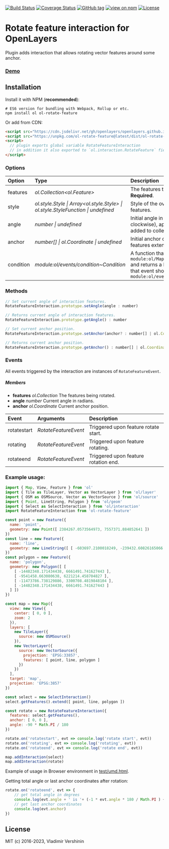 [![Build Status](https://travis-ci.org/ghettovoice/ol-rotate-feature.svg?branch=master)](https://travis-ci.org/ghettovoice/ol-rotate-feature)
[![Coverage Status](https://coveralls.io/repos/github/ghettovoice/ol-rotate-feature/badge.svg?branch=master)](https://coveralls.io/github/ghettovoice/ol-rotate-feature?branch=master)
[![GitHub tag](https://img.shields.io/github/tag/ghettovoice/ol-rotate-feature.svg)](https://github.com/ghettovoice/ol-rotate-feature/releases)
[![view on npm](http://img.shields.io/npm/v/ol-rotate-feature.svg)](https://www.npmjs.org/package/ol-rotate-feature)
[![License](https://img.shields.io/github/license/ghettovoice/ol-rotate-feature.svg)](https://github.com/ghettovoice/ol-rotate-feature/blob/master/LICENSE)

# Rotate feature interaction for OpenLayers

Plugin adds interaction that allows rotating vector features around some anchor.

### [Demo](https://ghettovoice.github.io/ol-rotate-feature/demo.html)

## Installation

Install it with NPM (**recommended**):

```shell
# ES6 version for bundling with Webpack, Rollup or etc.
npm install ol ol-rotate-feature
```

Or add from CDN:

```html
<script src="https://cdn.jsdelivr.net/gh/openlayers/openlayers.github.io@master/en/v6.0.0/build/ol.js"></script>
<script src="https://unpkg.com/ol-rotate-feature@latest/dist/ol-rotate-feature.umd.js"></script>
<script>
  // plugin exports global variable RotateFeatureInteraction
  // in addition it also exported to `ol.interaction.RotateFeature` field (for backward compatibility).
</script>
```

### Options

| Option    | Type                                                                                               | Description                                                                                                                                                                                 |
| :-------- | :------------------------------------------------------------------------------------------------- | :-------------------------------------------------------------------------------------------------------------------------------------------------------------------------------------------|
| features  | _ol.Collection<ol.Feature>_                                                                        | The features the interaction works on. **Required**.                                                                                                                                        |
| style     | _ol.style.Style &#124; Array&lt;ol.style.Style&gt; &#124; ol.style.StyleFunction &#124; undefined_ | Style of the overlay with interaction helper features.                                                                                                                                      |
| angle     | _number &#124; undefined_                                                                          | Initial angle in radians (positive is counter-clockwise), applied for features already added to collection. Default is `0`.                                                                 |
| anchor    | _number[] &#124; ol.Coordinate &#124; undefined_                                                   | Initial anchor coordinate. Default is center of features extent.                                                                                                                            |
| condition | _module:ol/events/condition~Condition_                                                             | A function that takes an `module:ol/MapBrowserEvent~MapBrowserEvent` and returns a boolean to indicate whether that event should be handled. Default is `module:ol/events/condition~always` |

### Methods

```js
// Set current angle of interaction features.
RotateFeatureInteraction.prototype.setAngle(angle : number)
```

```js
// Returns current angle of interaction features.
RotateFeatureInteraction.prototype.getAngle() : number
```

```js
// Set current anchor position.
RotateFeatureInteraction.prototype.setAnchor(anchor? : number[] | ol.Coordinate)
```

```js
// Returns current anchor position.
RotateFeatureInteraction.prototype.getAnchor() : number[] | ol.Coordinate | undefined 
```

### Events

All events triggered by the interaction are instances of `RotateFeatureEvent`.

##### Members

- **features**    _ol.Collection_     The features being rotated.
- **angle**       _number_            Current angle in radians.
- **anchor**      _ol.Coordinate_     Current anchor position.

| Event       | Arguments            | Description                          |
| :---------- | :------------------- | :----------------------------------- |
| rotatestart | _RotateFeatureEvent_ | Triggered upon feature rotate start. |
| rotating    | _RotateFeatureEvent_ | Triggered upon feature rotating.     |
| rotateend   | _RotateFeatureEvent_ | Triggered upon feature rotation end. |

### Example usage:

```js
import { Map, View, Feature } from 'ol'
import { Tile as TileLayer, Vector as VectorLayer } from 'ol/layer'
import { OSM as OSMSource, Vector as VectorSource } from 'ol/source'
import { Point, LineString, Polygon } from 'ol/geom'
import { Select as SelectInteraction } from 'ol/interaction'
import RotateFeatureInteraction from 'ol-rotate-feature'

const point = new Feature({
  name: 'point',
  geometry: new Point([ 2384267.0573564973, 7557371.884852641 ])
})
const line = new Feature({
  name: 'line',
  geometry: new LineString([ [ -603697.2100018249, -239432.60826165066 ], [ 4190433.20404443, 2930563.8287811787 ] ])
})
const polygon = new Feature({
  name: 'polygon',
  geometry: new Polygon([ [
    [ -14482348.171434438, 6661491.741627443 ],
    [ -9541458.663080638, 6221214.458704827 ],
    [ -11473786.738129886, 3300708.4819848104 ],
    [ -14482348.171434438, 6661491.741627443 ]
  ] ])
})

const map = new Map({
  view: new View({
    center: [ 0, 0 ],
    zoom: 2
  }),
  layers: [
    new TileLayer({
      source: new OSMSource()
    }),
    new VectorLayer({
      source: new VectorSource({
        projection: 'EPSG:33857',
        features: [ point, line, polygon ]
      })
    })
  ],
  target: 'map',
  projection: 'EPSG:3857'
})

const select = new SelectInteraction()
select.getFeatures().extend([ point, line, polygon ])

const rotate = new RotateFeatureInteraction({
  features: select.getFeatures(),
  anchor: [ 0, 0 ],
  angle: -90 * Math.PI / 180
})

rotate.on('rotatestart', evt => console.log('rotate start', evt))
rotate.on('rotating', evt => console.log('rotating', evt))
rotate.on('rotateend', evt => console.log('rotate end', evt))

map.addInteraction(select)
map.addInteraction(rotate)
```

Example of usage in Browser environment in [test/umd.html](https://github.com/ghettovoice/ol-rotate-feature/tree/master/test/umd.html).

Getting total angle or last anchor coordinates after rotation:

```js
rotate.on('rotateend', evt => {
    // get total angle in degrees
    console.log(evt.angle + ' is '+ (-1 * evt.angle * 180 / Math.PI ) + '°')
    // get last anchor coordinates
    console.log(evt.anchor)
})
```

## License

MIT (c) 2016-2023, Vladimir Vershinin
